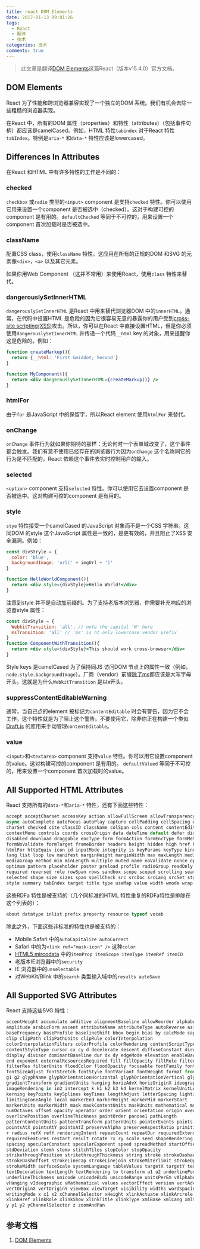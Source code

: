 ```yaml
---
title: react DOM Elements
date: 2017-01-13 09:01:26
tags:
  - React
  - 翻译
  - 技术
categories: 技术
comments: true
---
```


> 此文章是翻译[DOM Elements](https://facebook.github.io/react/docs/dom-elements.html)这篇React（版本v15.4.0）官方文档。

## DOM Elements

React 为了性能和跨浏览器兼容实现了一个独立的DOM 系统。我们有机会去除一些粗糙的浏览器实现。

在React 中，所有的DOM 属性（properties）和特性（attributes）（包括事件句柄）都应该是camelCased。例如，HTML 特性`tabindex` 对于React 特性`tabIndex`。特例是`aria-*` 和`data-*` 特性应该是lowercased。

<!--more-->

## Differences In Attributes

在React 和HTML 中有许多特性的工作是不同的：

### checked

`checkbox` 或`radio` 类型的`<input>` component 是支持`checked` 特性。你可以使用它用来设置一个component 是否被选中（checked）。这对于构建可控的component 是有用的。`defaultChecked` 等同于不可控的，用来设置一个component 首次加载时是否被选中。

### className

配置CSS class，使用`className` 特性。这应用在所有的正规的DOM 和SVG 的元素像`<div>`，`<a>` 以及其它元素。

如果你用Web Component （这并不常用）来使用React，使用`class` 特性来替代。

### dangerouslySetInnerHTML

`dangerouslySetInnerHTML` 是React 中用来替代浏览器DOM 中的`innerHTML`。通常，在代码中设置HTML 是危险的因为它很容易无意的暴露你的用户受到[cross-site scripting(XSS)](https://en.wikipedia.org/wiki/Cross-site_scripting)攻击。所以，你可以在React 中直接设置HTML，但是你必须使用`dangerouslySetInnerHTML` 并传递一个代码`__html` key 的对象，用来提醒你这是危险的。例如：
```jsx
function createMarkup(){
  return {__html: 'First &middot; Second'}
}

function MyComponent(){
  return <div dangerouslySetInnerHTML={createMarkup()} />
}
```

### htmlFor

由于`for` 是JavaScript 中的保留字，所以React element 使用`htmlFor` 来替代。

### onChange

`onChange` 事件行为就如果你期待的那样：无论何时一个表单域改变了，这个事件都会触发。我们有意不使用已经存在的浏览器行为因为`onChange` 这个名称同它的行为是不匹配的，React 依赖这个事件去实时控制用户的输入。

### selected

`<option>` component 支持`selected` 特性。你可以使用它去设置component 是否被选中。这对构建可控的component 是有用的。

### style

`stye` 特性接受一个camelCased 的JavaScript 对象而不是一个CSS 字符串。这同DOM 的style 这个JavaScript 属性是一致的，是更有效的，并且阻止了XSS 安全漏洞。例如：
```jsx
const divStryle = {
  color: 'blue',
  backgroundImage: 'url(' + imgUrl + ')'
}

function HelloWorldComponent(){
  return <div style={divStyle}>Hello World!</div>
}
```
注意到style 并不是自动加前缀的。为了支持老版本浏览器，你需要补充响应的浏览器style 属性：
```jsx
const divStyle = {
  WebkitTransition: 'all', // note the capital 'W' here
  msTransition: 'all' // 'ms' is ht only lowercase vendor prefix
}
function ComponentWithTransition(){
  return <div style={divStyle}>This should work cross-browser</div>
}
```
Style keys 是camelCased 为了保持同JS 访问DOM 节点上的属性一致（例如，`node.style.backgroundImage`）。厂商（vendor）前缀[除了ms](http://www.andismith.com/blog/2012/02/modernizr-prefixed/)都应该是大写字母开头。这就是为什么`WebkitTransition` 是以`W`开头。

### suppressContentEditableWarning

通常，当自己点的element 被标记为`contentEditable` 时会有警告，因为它不会工作。这个特性就是为了阻止这个警告。不要使用它，除非你正在构建一个类似[Draft.js](https://facebook.github.io/draft-js/) 的库用来手动管理`contentEditable`。

### value

`<input>`和`<textarea>` component 支持`value` 特性。你可以用它设置component 的value。这对构建可控的component 是有用的。 `defaultValued` 等同于不可控的，用来设置一个component 首次加载时的value。

## All Supported HTML Attributes

React 支持所有的`data-*`和`aria-*` 特性，还有下面这些特性：
```jsx
accept acceptCharset accessKey action allowFullScreen allowTransparency alt
async autoComplete autoFocus autoPlay capture cellPadding cellSpacing challenge
charSet checked cite classID className colSpan cols content contentEditable
contextMenu controls coords crossOrigin data dateTime default defer dir
disabled download draggable encType form formAction formEncType formMethod
formNoValidate formTarget frameBorder headers height hidden high href hrefLang
htmlFor httpEquiv icon id inputMode integrity is keyParams keyType kind label
lang list loop low manifest marginHeight marginWidth max maxLength media
mediaGroup method min minLength multiple muted name noValidate nonce open
optimum pattern placeholder poster preload profile radioGroup readOnly rel
required reversed role rowSpan rows sandbox scope scoped scrolling seamless
selected shape size sizes span spellCheck src srcDoc srcLang srcSet start step
style summary tabIndex target title type useMap value width wmode wrap
```
这些RDFa 特性是被支持的（几个同标准的HTML 特性重复的RDFa特性是排除在这个列表的）：
```jsx
about datatype inlist prefix property resource typeof vocab
```
除此之外，下面这些非标准的特性也是被支持的：

* Mobile Safari 中的`autoCapitalize autoCorrect`
* Safari 中的为`<link ref="mask-icon" />` 这种`color`
* [HTML5 mircodata](http://schema.org/docs/gs.html) 中的`itemProp itemScope itemType itemRef itemID`
* 老版本IE浏览器中的`security`
* IE 浏览器中的`unselectable`
* 对WebKit/Blink 中的`search` 类型输入域中的`results autoSave`

## All Supported SVG Attributes

React 支持这些SVG 特性：
```jsx
accentHeight accumulate additive alignmentBaseline allowReorder alphabetic
amplitude arabicForm ascent attributeName attributeType autoReverse azimuth
baseFrequency baseProfile baselineShift bbox begin bias by calcMode capHeight
clip clipPath clipPathUnits clipRule colorInterpolation
colorInterpolationFilters colorProfile colorRendering contentScriptType
contentStyleType cursor cx cy d decelerate descent diffuseConstant direction
display divisor dominantBaseline dur dx dy edgeMode elevation enableBackground
end exponent externalResourcesRequired fill fillOpacity fillRule filter
filterRes filterUnits floodColor floodOpacity focusable fontFamily fontSize
fontSizeAdjust fontStretch fontStyle fontVariant fontWeight format from fx fy
g1 g2 glyphName glyphOrientationHorizontal glyphOrientationVertical glyphRef
gradientTransform gradientUnits hanging horizAdvX horizOriginX ideographic
imageRendering in in2 intercept k k1 k2 k3 k4 kernelMatrix kernelUnitLength
kerning keyPoints keySplines keyTimes lengthAdjust letterSpacing lightingColor
limitingConeAngle local markerEnd markerHeight markerMid markerStart
markerUnits markerWidth mask maskContentUnits maskUnits mathematical mode
numOctaves offset opacity operator order orient orientation origin overflow
overlinePosition overlineThickness paintOrder panose1 pathLength
patternContentUnits patternTransform patternUnits pointerEvents points
pointsAtX pointsAtY pointsAtZ preserveAlpha preserveAspectRatio primitiveUnits
r radius refX refY renderingIntent repeatCount repeatDur requiredExtensions
requiredFeatures restart result rotate rx ry scale seed shapeRendering slope
spacing specularConstant specularExponent speed spreadMethod startOffset
stdDeviation stemh stemv stitchTiles stopColor stopOpacity
strikethroughPosition strikethroughThickness string stroke strokeDasharray
strokeDashoffset strokeLinecap strokeLinejoin strokeMiterlimit strokeOpacity
strokeWidth surfaceScale systemLanguage tableValues targetX targetY textAnchor
textDecoration textLength textRendering to transform u1 u2 underlinePosition
underlineThickness unicode unicodeBidi unicodeRange unitsPerEm vAlphabetic
vHanging vIdeographic vMathematical values vectorEffect version vertAdvY
vertOriginX vertOriginY viewBox viewTarget visibility widths wordSpacing
writingMode x x1 x2 xChannelSelector xHeight xlinkActuate xlinkArcrole
xlinkHref xlinkRole xlinkShow xlinkTitle xlinkType xmlBase xmlLang xmlSpace
y y1 y2 yChannelSelector z zoomAndPan
```

## 参考文档

1. [DOM Elements](https://facebook.github.io/react/docs/dom-elements.html)
